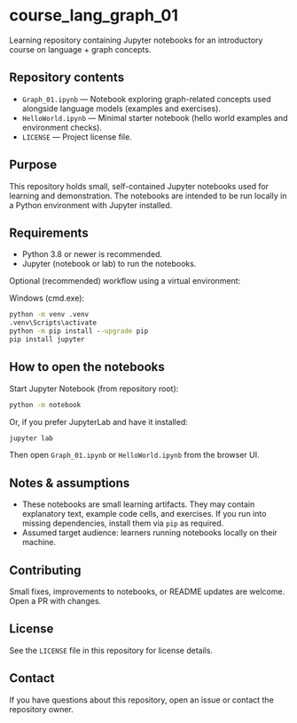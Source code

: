 # course_lang_graph_01

Learning repository containing Jupyter notebooks for an introductory course on language + graph concepts.

## Repository contents

- `Graph_01.ipynb` — Notebook exploring graph-related concepts used alongside language models (examples and exercises).
- `HelloWorld.ipynb` — Minimal starter notebook (hello world examples and environment checks).
- `LICENSE` — Project license file.

## Purpose

This repository holds small, self-contained Jupyter notebooks used for learning and demonstration. The notebooks are intended to be run locally in a Python environment with Jupyter installed.

## Requirements

- Python 3.8 or newer is recommended.
- Jupyter (notebook or lab) to run the notebooks.

Optional (recommended) workflow using a virtual environment:

Windows (cmd.exe):

```cmd
python -m venv .venv
.venv\Scripts\activate
python -m pip install --upgrade pip
pip install jupyter
```

## How to open the notebooks

Start Jupyter Notebook (from repository root):

```cmd
python -m notebook
```

Or, if you prefer JupyterLab and have it installed:

```cmd
jupyter lab
```

Then open `Graph_01.ipynb` or `HelloWorld.ipynb` from the browser UI.

## Notes & assumptions

- These notebooks are small learning artifacts. They may contain explanatory text, example code cells, and exercises. If you run into missing dependencies, install them via `pip` as required.
- Assumed target audience: learners running notebooks locally on their machine.

## Contributing

Small fixes, improvements to notebooks, or README updates are welcome. Open a PR with changes.

## License

See the `LICENSE` file in this repository for license details.

## Contact

If you have questions about this repository, open an issue or contact the repository owner.
